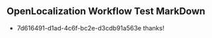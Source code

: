 ## OpenLocalization Workflow Test MarkDown
* 7d616491-d1ad-4c6f-bc2e-d3cdb91a563e thanks!

<!--HONumber=Aug16_HO5-->


